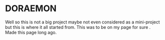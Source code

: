 # DORAEMON

Well so this is not a big project maybe not even considered as a mini-project but this is where it all started from. This was to be on my page for sure . Made this page long ago.
